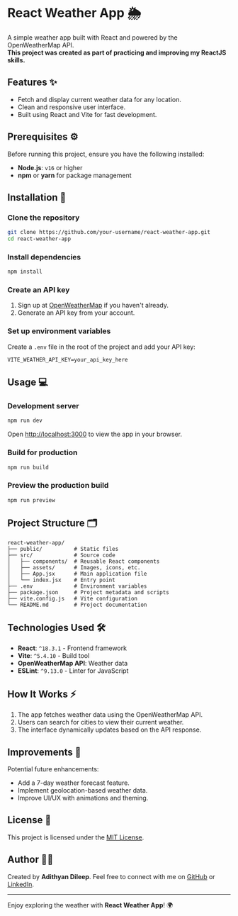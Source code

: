 
# React Weather App 🌦️

A simple weather app built with React and powered by the OpenWeatherMap API.  
**This project was created as part of practicing and improving my ReactJS skills.**

## Features ✨
- Fetch and display current weather data for any location.
- Clean and responsive user interface.
- Built using React and Vite for fast development.

## Prerequisites ⚙️
Before running this project, ensure you have the following installed:
- **Node.js**: `v16` or higher
- **npm** or **yarn** for package management

## Installation 🚀
### Clone the repository
```bash
git clone https://github.com/your-username/react-weather-app.git
cd react-weather-app
```

### Install dependencies
```bash
npm install
```

### Create an API key
1. Sign up at [OpenWeatherMap](https://openweathermap.org/) if you haven't already.
2. Generate an API key from your account.

### Set up environment variables
Create a `.env` file in the root of the project and add your API key:
```env
VITE_WEATHER_API_KEY=your_api_key_here
```

## Usage 💻
### Development server
```bash
npm run dev
```
Open [http://localhost:3000](http://localhost:3000) to view the app in your browser.

### Build for production
```bash
npm run build
```

### Preview the production build
```bash
npm run preview
```

## Project Structure 🗂️
```plaintext
react-weather-app/
├── public/          # Static files
├── src/             # Source code
│   ├── components/  # Reusable React components
│   ├── assets/      # Images, icons, etc.
│   ├── App.jsx      # Main application file
│   └── index.jsx    # Entry point
├── .env             # Environment variables
├── package.json     # Project metadata and scripts
├── vite.config.js   # Vite configuration
└── README.md        # Project documentation
```

## Technologies Used 🛠️
- **React**: `^18.3.1` - Frontend framework
- **Vite**: `^5.4.10` - Build tool
- **OpenWeatherMap API**: Weather data
- **ESLint**: `^9.13.0` - Linter for JavaScript

## How It Works ⚡
1. The app fetches weather data using the OpenWeatherMap API.
2. Users can search for cities to view their current weather.
3. The interface dynamically updates based on the API response.

## Improvements 🎯
Potential future enhancements:
- Add a 7-day weather forecast feature.
- Implement geolocation-based weather data.
- Improve UI/UX with animations and theming.

## License 📜
This project is licensed under the [MIT License](https://opensource.org/licenses/MIT).

## Author 👩‍💻
Created by **Adithyan Dileep**. Feel free to connect with me on [GitHub](https://github.com/adithyandileep) or [LinkedIn](https://linkedin.com/in/Adithyan-Dileep).

---

Enjoy exploring the weather with **React Weather App**! 🌍
```
